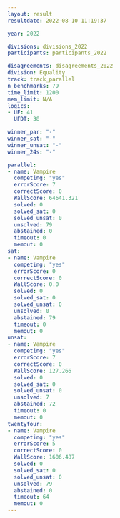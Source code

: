 ```yaml
---
layout: result
resultdate: 2022-08-10 11:19:37

year: 2022

divisions: divisions_2022
participants: participants_2022

disagreements: disagreements_2022
division: Equality
track: track_parallel
n_benchmarks: 79
time_limit: 1200
mem_limit: N/A
logics:
- UF: 41
  UFDT: 38

winner_par: "-"
winner_sat: "-"
winner_unsat: "-"
winner_24s: "-"

parallel:
- name: Vampire
  competing: "yes"
  errorScore: 7
  correctScore: 0
  WallScore: 64641.321
  solved: 0
  solved_sat: 0
  solved_unsat: 0
  unsolved: 79
  abstained: 0
  timeout: 0
  memout: 0
sat:
- name: Vampire
  competing: "yes"
  errorScore: 0
  correctScore: 0
  WallScore: 0.0
  solved: 0
  solved_sat: 0
  solved_unsat: 0
  unsolved: 0
  abstained: 79
  timeout: 0
  memout: 0
unsat:
- name: Vampire
  competing: "yes"
  errorScore: 7
  correctScore: 0
  WallScore: 127.266
  solved: 0
  solved_sat: 0
  solved_unsat: 0
  unsolved: 7
  abstained: 72
  timeout: 0
  memout: 0
twentyfour:
- name: Vampire
  competing: "yes"
  errorScore: 5
  correctScore: 0
  WallScore: 1606.487
  solved: 0
  solved_sat: 0
  solved_unsat: 0
  unsolved: 79
  abstained: 0
  timeout: 64
  memout: 0
---
```

